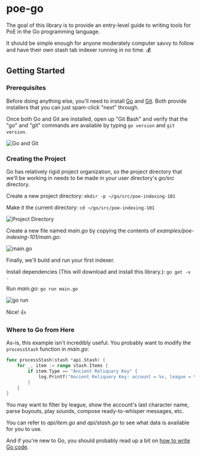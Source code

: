 # poe-go

The goal of this library is to provide an entry-level guide to writing tools for PoE in the Go programming language.

It should be simple enough for anyone moderately computer savvy to follow and have their own stash tab indexer running in no time. :moneybag:

## Getting Started

### Prerequisites

Before doing anything else, you'll need to install [Go](https://golang.org/dl/) and [Git](https://git-scm.com/downloads). Both provide installers that you can just spam-click "next" through.

Once both Go and Git are installed, open up "Git Bash" and verify that the "go" and "git" commands are available by typing `go version` and `git version`.

![Go and Git](https://i.imgur.com/Z8jVV7X.png)

### Creating the Project

Go has relatively rigid project organization, so the project directory that we'll be working in needs to be made in your user directory's _go/src_ directory.

Create a new project directory: `mkdir -p ~/go/src/poe-indexing-101`

Make it the current directory: `cd ~/go/src/poe-indexing-101`

![Project Directory](https://i.imgur.com/tf173RC.png)

Create a new file named _main.go_ by copying the contents of _examples/poe-indexing-101/main.go_:

![main.go](https://i.imgur.com/qJb7AoU.png)

Finally, we'll build and run your first indexer.

Install dependencies (This will download and install this library.): `go get -v .`

Run _main.go_: `go run main.go`

![go run](https://i.imgur.com/rXHqln8.png)

Nice! :thumbsup:

### Where to Go from Here

As-is, this example isn't incredibly useful. You probably want to modify the `processStash` function in _main.go_:

```go
func processStash(stash *api.Stash) {
	for _, item := range stash.Items {
		if item.Type == "Ancient Reliquary Key" {
			log.Printf("Ancient Reliquary Key: account = %v, league = %v, note = %v, tab = %v", stash.AccountName, item.League, item.Note, stash.Label)
		}
	}
}
```

You may want to filter by league, show the account's last character name, parse buyouts, play sounds, compose ready-to-whisper messages, etc.

You can refer to _api/item.go_ and _api/stash.go_ to see what data is available for you to use.

And if you're new to Go, you should probably read up a bit on [how to write Go code](https://golang.org/doc/code.html).
